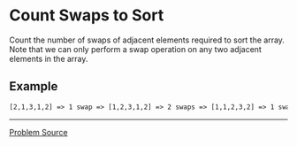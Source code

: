 # Count Swaps to Sort

Count the number of swaps of adjacent elements required to sort the array. Note that we can only
perform a swap operation on any two adjacent elements in the array.

Example
-------

```txt
[2,1,3,1,2] => 1 swap => [1,2,3,1,2] => 2 swaps => [1,1,2,3,2] => 1 swap => [1,1,2,2,3]
```

---

[Problem Source](http://www.geeksforgeeks.org/number-swaps-sort-adjacent-swapping-allowed/)
